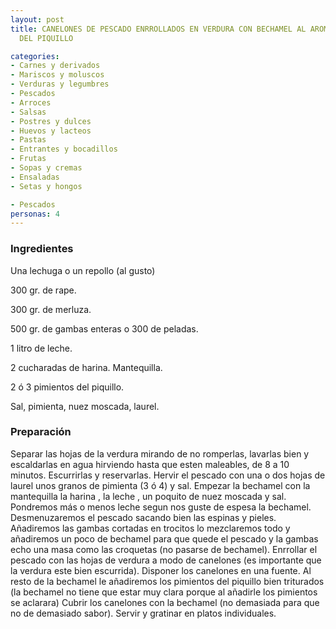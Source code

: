 ```yaml
---
layout: post
title: CANELONES DE PESCADO ENRROLLADOS EN VERDURA CON BECHAMEL AL AROMA DE PIMIENTOS
  DEL PIQUILLO

categories:
- Carnes y derivados
- Mariscos y moluscos
- Verduras y legumbres
- Pescados
- Arroces
- Salsas
- Postres y dulces
- Huevos y lacteos
- Pastas
- Entrantes y bocadillos
- Frutas
- Sopas y cremas
- Ensaladas
- Setas y hongos

- Pescados
personas: 4 
---
```

<h3>Ingredientes</h3>
Una lechuga o un repollo (al gusto)

300 gr. de rape.

300 gr. de merluza.

500 gr. de gambas enteras o 300 de peladas.

1 litro de leche.

2 cucharadas de harina. Mantequilla.

2 ó 3 pimientos del piquillo.

Sal, pimienta, nuez moscada, laurel.

<h3>Preparación</h3>
Separar las hojas de la verdura mirando de no romperlas, lavarlas bien y escaldarlas en agua hirviendo hasta que esten maleables, de 8 a 10 minutos. Escurrirlas y reservarlas. Hervir el pescado con una o dos hojas de laurel unos granos de pimienta (3 ó 4) y sal. Empezar la bechamel con la mantequilla la harina , la leche , un poquito de nuez moscada y sal. Pondremos más o menos leche segun nos guste de espesa la bechamel. Desmenuzaremos el pescado sacando bien las espinas y pieles. Añadiremos las gambas cortadas en trocitos lo mezclaremos todo y añadiremos un poco de bechamel para que quede el pescado y la gambas echo una masa como las croquetas (no pasarse de bechamel). Enrrollar el pescado con las hojas de verdura a modo de canelones (es importante que la verdura este bien escurrida). Disponer los canelones en una fuente. Al resto de la bechamel le añadiremos los pimientos del piquillo bien triturados (la bechamel no tiene que estar muy clara porque al añadirle los pimientos se aclarara) Cubrir los canelones con la bechamel (no demasiada para que no de demasiado sabor). Servir y gratinar en platos individuales.

